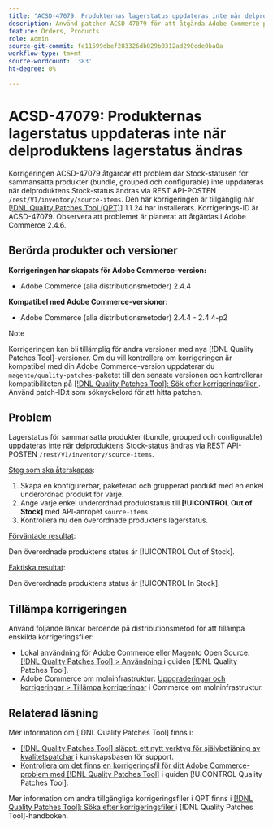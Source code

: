 ```yaml
---
title: "ACSD-47079: Produkternas lagerstatus uppdateras inte när delproduktens lagerstatus ändras"
description: Använd patchen ACSD-47079 för att åtgärda Adobe Commerce-problemet där sammansatta produkter (bundle, grouped och configurable) inte uppdateras när delproduktens lagerstatus ändras via REST API-POSTEN /rest/V1/layer/source-items.
feature: Orders, Products
role: Admin
source-git-commit: fe11599dbef283326db029b0312ad290cde0ba0a
workflow-type: tm+mt
source-wordcount: '383'
ht-degree: 0%

---
```


# ACSD-47079: Produkternas lagerstatus uppdateras inte när delproduktens lagerstatus ändras

Korrigeringen ACSD-47079 åtgärdar ett problem där Stock-statusen för sammansatta produkter (bundle, grouped och configurable) inte uppdateras när delproduktens Stock-status ändras via REST API-POSTEN `/rest/V1/inventory/source-items`. Den här korrigeringen är tillgänglig när [[!DNL Quality Patches Tool (QPT)]](https://experienceleague.adobe.com/en/docs/commerce-knowledge-base/kb/announcements/commerce-announcements/magento-quality-patches-released-new-tool-to-self-serve-quality-patches) 1.1.24 har installerats. Korrigerings-ID är ACSD-47079. Observera att problemet är planerat att åtgärdas i Adobe Commerce 2.4.6.

## Berörda produkter och versioner

**Korrigeringen har skapats för Adobe Commerce-version:**

* Adobe Commerce (alla distributionsmetoder) 2.4.4

**Kompatibel med Adobe Commerce-versioner:**

* Adobe Commerce (alla distributionsmetoder) 2.4.4 - 2.4.4-p2

>[!NOTE]
>
>Korrigeringen kan bli tillämplig för andra versioner med nya [!DNL Quality Patches Tool]-versioner. Om du vill kontrollera om korrigeringen är kompatibel med din Adobe Commerce-version uppdaterar du `magento/quality-patches`-paketet till den senaste versionen och kontrollerar kompatibiliteten på [[!DNL Quality Patches Tool]: Sök efter korrigeringsfiler ](https://experienceleague.adobe.com/tools/commerce-quality-patches/index.html). Använd patch-ID:t som söknyckelord för att hitta patchen.

## Problem

Lagerstatus för sammansatta produkter (bundle, grouped och configurable) uppdateras inte när delproduktens Stock-status ändras via REST API-POSTEN `/rest/V1/inventory/source-items`.

<u>Steg som ska återskapas</u>:

1. Skapa en konfigurerbar, paketerad och grupperad produkt med en enkel underordnad produkt för varje.
1. Ange varje enkel underordnad produktstatus till **[!UICONTROL Out of Stock]** med API-anropet `source-items`.
1. Kontrollera nu den överordnade produktens lagerstatus.

<u>Förväntade resultat</u>:

Den överordnade produktens status är [!UICONTROL Out of Stock].

<u>Faktiska resultat</u>:

Den överordnade produktens status är [!UICONTROL In Stock].

## Tillämpa korrigeringen

Använd följande länkar beroende på distributionsmetod för att tillämpa enskilda korrigeringsfiler:

* Lokal användning för Adobe Commerce eller Magento Open Source: [[!DNL Quality Patches Tool] > Användning ](/help/tools/quality-patches-tool/usage.md) i guiden [!DNL Quality Patches Tool].
* Adobe Commerce om molninfrastruktur: [Uppgraderingar och korrigeringar > Tillämpa korrigeringar](https://experienceleague.adobe.com/docs/commerce-cloud-service/user-guide/develop/upgrade/apply-patches.html) i Commerce om molninfrastruktur.

## Relaterad läsning

Mer information om [!DNL Quality Patches Tool] finns i:

* [[!DNL Quality Patches Tool] släppt: ett nytt verktyg för självbetjäning av kvalitetspatchar](https://experienceleague.adobe.com/en/docs/commerce-knowledge-base/kb/announcements/commerce-announcements/magento-quality-patches-released-new-tool-to-self-serve-quality-patches) i kunskapsbasen för support.
* [Kontrollera om det finns en korrigeringsfil för ditt Adobe Commerce-problem med  [!DNL Quality Patches Tool]](/help/tools/quality-patches-tool/patches-available-in-qpt/check-patch-for-magento-issue-with-magento-quality-patches.md) i guiden [!UICONTROL Quality Patches Tool].


Mer information om andra tillgängliga korrigeringsfiler i QPT finns i [[!DNL Quality Patches Tool]: Söka efter korrigeringsfiler ](https://experienceleague.adobe.com/tools/commerce-quality-patches/index.html) i [!DNL Quality Patches Tool]-handboken.
